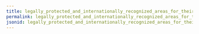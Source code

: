 ```yaml
---
title: legally_protected_and_internationally_recognized_areas_for_their_biodiversity
permalink: legally_protected_and_internationally_recognized_areas_for_their_biodiversity.html
jsonid: legally_protected_and_internationally_recognized_areas_for_their_biodiversity
---
```

